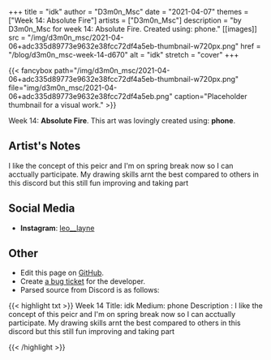 +++
title =       "idk"
author =      "D3m0n_Msc"
date =        "2021-04-07"
themes =      ["Week 14: Absolute Fire"]
artists =     ["D3m0n_Msc"]
description = "by D3m0n_Msc for week 14: Absolute Fire. Created using: phone."
[[images]]
              src = "/img/d3m0n_msc/2021-04-06+adc335d89773e9632e38fcc72df4a5eb-thumbnail-w720px.png"
              href = "/blog/d3m0n_msc-week-14-d670"
              alt = "idk"
              stretch = "cover"
+++


{{< fancybox path="/img/d3m0n_msc/2021-04-06+adc335d89773e9632e38fcc72df4a5eb-thumbnail-w720px.png" file="img/d3m0n_msc/2021-04-06+adc335d89773e9632e38fcc72df4a5eb.png" caption="Placeholder thumbnail for a visual work." >}}


Week 14: **Absolute Fire**. This art was lovingly created using: **phone**.

## Artist's Notes

I like the concept of this peicr and I'm on spring break now so I can acctually participate.
My drawing skills arnt the best compared to others in this discord but this still fun improving and taking part

## Social Media

- **Instagram**: <a href='https://instagram.com/leo__layne' target='_blank'>leo__layne</a>

## Other

- Edit this page on [GitHub](https://github.com/teaminkling/web-refresh/edit/main/content/blog/d3m0n_msc-week-14-d670.md).
- Create [a bug ticket](https://github.com/teaminkling/web-refresh/issues/new?assignees=&labels=bug&template=problem-report.md&title=) for the developer.
- Parsed source from Discord is as follows:

{{< highlight txt >}}
Week 14
Title: idk
Medium: phone
Description : I like the concept of this peicr and I'm on spring break now so I can acctually participate.
My drawing skills arnt the best compared to others in this discord but this still fun improving and taking part


{{< /highlight >}}